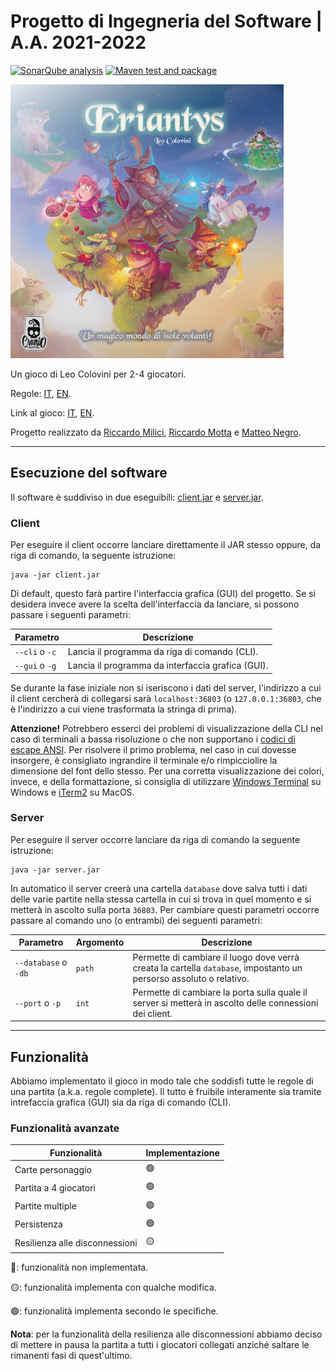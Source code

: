 # Progetto di Ingegneria del Software | A.A. 2021-2022

[![SonarQube analysis](https://github.com/mrmotta/ing-sw-2022-milici-motta-negro/actions/workflows/sonarqube.yml/badge.svg?branch=main)](https://github.com/mrmotta/ing-sw-2022-milici-motta-negro/actions/workflows/sonarqube.yml)
[![Maven test and package](https://github.com/mrmotta/ing-sw-2022-milici-motta-negro/actions/workflows/maven.yml/badge.svg)](https://github.com/mrmotta/ing-sw-2022-milici-motta-negro/actions/workflows/maven.yml)

![Erianty splash screen](splash.jpg)

Un gioco di Leo Colovini per 2-4 giocatori.

Regole: [IT](https://www.craniocreations.it/wp-content/uploads/2021/11/Eriantys_ITA_bassa.pdf), [EN](https://craniointernational.com/2021/wp-content/uploads/2021/06/Eriantys_rules_small.pdf).

Link al gioco: [IT](https://www.craniocreations.it/prodotto/eriantys/), [EN](https://craniointernational.com/products/eriantys/).

Progetto realizzato da [Riccardo Milici](https://github.com/RiccardoMilici), [Riccardo Motta](https://github.com/mrmotta) e [Matteo Negro](https://github.com/Matteo-Negro).

---

## Esecuzione del software

Il software è suddiviso in due eseguibili: [client.jar](deliverables/jar/client.jar) e [server.jar](deliverables/jar/server.jar).

### Client

Per eseguire il client occorre lanciare direttamente il JAR stesso oppure, da riga di comando, la seguente istruzione:

    java -jar client.jar

Di default, questo farà partire l'interfaccia grafica (GUI) del progetto. Se si desidera invece avere la scelta dell'interfaccia da lanciare, si possono passare i seguenti parametri:

Parametro      | Descrizione
---------------|------------
`--cli` o `-c` | Lancia il programma da riga di comando (CLI).
`--gui` o `-g` | Lancia il programma da interfaccia grafica (GUI).

Se durante la fase iniziale non si iseriscono i dati del server, l'indirizzo a cui il client cercherà di collegarsi sarà `localhost:36803` (o `127.0.0.1:36803`, che è l'indirizzo a cui viene trasformata la stringa di prima).

**Attenzione!** Potrebbero esserci dei problemi di visualizzazione della CLI nel caso di terminali a bassa risoluzione o che non supportano i [codici di escape ANSI](https://it.wikipedia.org/wiki/Codici_di_escape_ANSI). Per risolvere il primo problema, nel caso in cui dovesse insorgere, è consigliato ingrandire il terminale e/o rimpicciolire la dimensione del font dello stesso. Per una corretta visualizzazione dei colori, invece, e della formattazione, si consiglia di utilizzare [Windows Terminal](https://docs.microsoft.com/en-us/windows/terminal/) su Windows e [iTerm2](https://iterm2.com/) su MacOS.

### Server

Per eseguire il server occorre lanciare da riga di comando la seguente istruzione:

    java -jar server.jar

In automatico il server creerà una cartella `database` dove salva tutti i dati delle varie partite nella stessa cartella in cui si trova in quel momento e si metterà in ascolto sulla porta `36803`. Per cambiare questi parametri occorre passare al comando uno (o entrambi) dei seguenti parametri:

Parametro            | Argomento | Descrizione
---------------------|-----------|--------------------------------------------------------------------------------------------------------------------
`--database` o `-db` | `path`    | Permette di cambiare il luogo dove verrà creata la cartella `database`, impostanto un persorso assoluto o relativo.
`--port` o `-p`      | `int`     | Permette di cambiare la porta sulla quale il server si metterà in ascolto delle connessioni dei client.

---

## Funzionalità

Abbiamo implementato il gioco in modo tale che soddisfi tutte le regole di una partita (a.k.a. regole complete). Il tutto è fruibile interamente sia tramite intrefaccia grafica (GUI) sia da riga di comando (CLI).

### Funzionalità avanzate

Funzionalità                   | Implementazione
-------------------------------|----------------
Carte personaggio              | 🟢
Partita a 4 giocatori          | 🟢
Partite multiple               | 🟢
Persistenza                    | 🟢
Resilienza alle disconnessioni | 🟡

🔴: funzionalità non implementata.

🟡: funzionalità implementa con qualche modifica.

🟢: funzionalità implementa secondo le specifiche.

**Nota**: per la funzionalità della resilienza alle disconnessioni abbiamo deciso di mettere in pausa la partita a tutti i giocatori collegati anziché saltare le rimanenti fasi di quest'ultimo.

